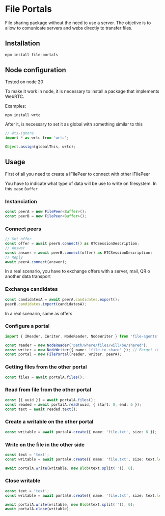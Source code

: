 # File Portals
File sharing package without the need to use a server.
The objetive is to allow to comunicate servers and webs directly to transfer files.

## Installation

```bash
npm install file-portals
```

## Node configuration

Tested on node 20

To make it work in node, it is necessary to install a package that implements WebRTC.

Examples:
```
npm install wrtc
```

After it, is necessary to set it as global with something similar to this
```js
// @ts-ignore
import * as wrtc from 'wrtc';

Object.assign(globalThis, wrtc);
```

## Usage

First of all you need to create a IFilePeer to connect with other IFilePeer

You have to indicate what type of data will be use to write on filesystem. In this case `Buffer`

### Instanciation
``` ts
const peerA = new FilePeer<Buffer>(); 
const peerB = new FilePeer<Buffer>(); 

```
### Connect peers
``` ts
// Get offer
const offer = await peerA.connect() as RTCSessionDescription;
// Answer
const answer = await peerB.connect(offer) as RTCSessionDescription;
// Reply
await peerA.connect(answer);
```
In a real scenario, you have to exchange offers with a server, mail, QR o another data transport

### Exchange candidates

``` ts
const candidatesA = await peerA.candidates.export();
peerB.candidates.import(candidatesA);
```

In a real scenario, same as offers

### Configure a portal

``` ts
import { IReader, IWriter, NodeReader, NodeWriter } from 'file-agents';

const reader = new NodeReader('path/where/files/will/be/shared');
const writer = new NodeWriter({ name: 'file-to-share' }); // Forget it at this moment
const portal = new FilePortal(reader, writer, peerA);
```

### Getting files from the other portal

``` ts
const files = await portalA.files();
```

### Read from file from the other portal

``` ts
const [{ uuid }] = await portalA.files();
const readed = await portalA.read(uuid, { start: 0, end: 6 });
const text = await readed.text();
```

### Create a writable on the other portal

``` ts
const writable = await portalA.create({ name: 'file.txt', size: 6 });
```

### Write on the file in the other side

```ts
const text = 'text';
const writable = await portalA.create({ name: 'file.txt', size: text.length });

await portalA.write(writable, new Blob(text.split('')), 0);
```

### Close writable

```ts
const text = 'text';
const writable = await portalA.create({ name: 'file.txt', size: text.length });

await portalA.write(writable, new Blob(text.split('')), 0);
await portalA.close(writable);
```